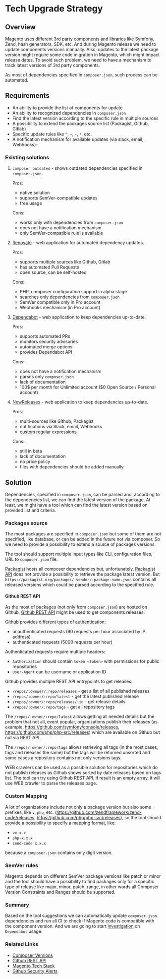# Tech Upgrade Strategy

## Overview

Magento uses different 3rd party components and libraries like Symfony, Zend, hash generators, SDK, etc. And during Magento release we need to update components versions manually. Also, updates to the latest package version might require some code migration in Magento, which might impact release dates.
To avoid such problem, we need to have a mechanism to track latest versions of 3rd party components.

As most of dependencies specified in `composer.json`, such process can be automated.

## Requirements

 - An ability to provide the list of components for update
 - An ability to recognized dependencies in `composer.json`
 - Find the latest version according to the specific rule in multiple sources
 - A possibility to extend the packages source list (Packagist, Github, Gitlab)
 - Specific update rules like `^`, `~`, `-`, `*`, etc.
 - A notification mechanism for available updates (via slack, email, Webhooks)-

### Existing solutions

1. `composer outdated` - shows outdated dependencies specified in `composer.json`.
    
    Pros:
        
    - native solution
    - supports SemVer-compatible updates
    - free usage
        
    Cons:
    
    - works only with dependencies from `composer.json`
    - does not have a notification mechanism
    - only SemVer-compatible rule is available
        
2. [Renovate](https://renovatebot.com/) - web application for automated dependency updates.

    Pros:
    
    - supports multiple sources like Github, Gitlab
    - has automated Pull Requests
    - open source, can be self-hosted
    
    Cons:
    
    - PHP, composer configuration support in alpha stage
    - searches only dependencies from `composer.json`
    - SemVer compatible only in Pro account
    - Webhooks mechanism (in Pro account)
    
3. [Dependabot](https://dependabot.com/php/) - web application to keep dependencies up-to-date.

    Pros:
    
    - supports automated PRs
    - monitors security advisories
    - automated merge options
    - provides Dependabot API
    
    Cons:
    
    - does not have a notification mechanism
    - parses only `composer.json`
    - lack of documentation
    - 100$ per month for Unlimited account ($0 Open Source / Personal account)
    
4. [NewReleases](https://newreleases.io/) - web application to keep dependencies up-to-date.

    Pros:
    - multi-sources like Github, Packagist
    - notifications via Slack, email, Webhooks
    - custom regular expressions
    
    Cons:
    - still in beta
    - lack of documentation
    - no price policy
    - files with dependencies should be added manually

## Solution

Dependencies, specified in `composer.json`, can be parsed and, according to the dependencies list, we can find the latest version of the package.
At least, we might have a tool which can find the latest version based on provided list and criteria.

### Packages source 

The most packages are specified in `composer.json` but some of them are not specified, like database, or can be added in the future not via composer.
So we need to provide a possibility to extend a source of packages versions.

The tool should support multiple input types like CLI, configuration files, URL to `composer.json` file.

[Packagist](https://packagist.org) hosts all composer dependencies but, unfortunately, [Packagist API](https://packagist.org/apidoc) does not provide a possibility to retrieve the package latest version.
But `https://packagist.org/packages/:vendor/:package-name.json` contains all released versions which could be parsed according to the specified rule.

#### Github REST API

As the most of packages (not only from `composer.json`) are hosted on Github, [Github REST API](https://developer.github.com/v3/repos/releases/) might be used to get components releases.

Github provides different types of authentication:
 - unauthenticated requests (60 requests per hour associated by IP address)
 - authenticated requests (5000 requests per hour)
 
Authenticated requests require multiple headers:

 - `Authorization` should contain `token <token>` with permissions for public repositories
 - `User-Agent` can be username or application ID
 
Github provides multiple REST API entrypoints to get releases:

 - `/repos/:ownwer/:repo/releases` - get a list of all published releases
 - `/repos/:owner/:repo/latest` - get the latest published release
 - `/repos/:owner/:repo/releases/:id` - get release details
 - `/repos/:owner/:repo/tags` - get all repository tags
 
The `/repos/:owner/:repo/latest` allows getting all needed details but the problem that not all, event popular, organizations publish their releases (as example, https://github.com/symfony/console/releases, https://github.com/php/php-src/releases) which are available on Github but not via REST API.

The `/repos/:owner/:repo/tags` allows retrieving all tags (in the most cases, tags and releases the same) but the tags will be returned unsorted and some cases a repository contains not only versions tags.

WEB crawlers can be used as a possible solution for repositories which do not publish releases as Github shows sorted by date releases based on tags list. The tool can try using Github REST API, if result is an empty array, it will use WEB crawler to parse the releases page.

### Custom Mapping

A lot of organizations include not only a package version but also some prefixes, like `v`, `php`, etc.
(https://github.com/zendframework/zend-code/releases, https://github.com/php/php-src/releases), so the tool should provide a possibility to specify a mapping format, like:

 - `vx.x.x`
 - `php-x.x.x`
 - `zend-code x.x.x`
 
 because a `composer.json` contains only digit version.
 
### SemVer rules

Magento depends on different SemVer package versions like patch or minor and the tool should have a possibility to find packages only for a specific type of release like major, minor, patch, range, in other words all Composer Version Constraints and Ranges should be supported.

### Summary

Based on the tool suggestions we can automatically update `composer.json` dependencies and run all CI to check if Magento code is compatible with the component version.
And we are going to start [investigation](dependabot-slack.md) on `Dependabot` usage.

### Related Links

 - [Composer Versions](https://getcomposer.org/doc/articles/versions.md)
 - [Github REST API](https://developer.github.com/v3/)
 - [Magento Tech Stack](https://devdocs.magento.com/guides/v2.3/architecture/tech-stack.html)
 - [Github Security Alerts](https://help.github.com/en/articles/about-security-alerts-for-vulnerable-dependencies)